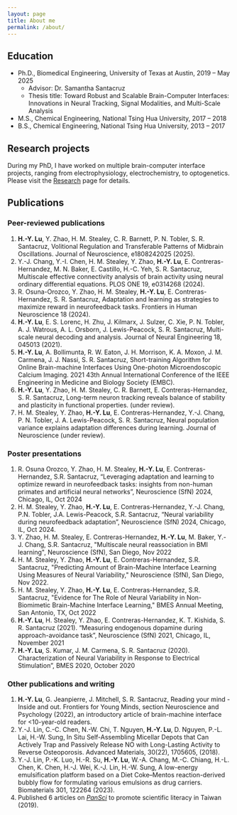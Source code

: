 ```yaml
---
layout: page
title: About me
permalink: /about/
---
```


## Education
- Ph.D., Biomedical Engineering, University of Texas at Austin, 2019 – May 2025
    - Advisor: Dr. Samantha Santacruz
    - Thesis title: Toward Robust and Scalable Brain-Computer Interfaces: Innovations in Neural Tracking, Signal Modalities, and Multi-Scale Analysis
- M.S., Chemical Engineering, National Tsing Hua University, 2017 – 2018
- B.S., Chemical Engineering, National Tsing Hua University, 2013 – 2017

## Research projects
During my PhD, I have worked on multiple brain-computer interface projects, ranging from electrophysiology, electrochemistry, to optogenetics.
Please visit the <a href="{{ site.baseurl }}/research">Research</a> page for details.

## Publications

### Peer-reviewed publications
1.	__H.-Y. Lu__, Y. Zhao, H. M. Stealey, C. R. Barnett, P. N. Tobler, S. R. Santacruz, Volitional Regulation and Transferable Patterns of Midbrain Oscillations. Journal of Neuroscience, e1808242025 (2025).
2.	Y.-J. Chang, Y.-I. Chen, H. M. Stealey, Y. Zhao, __H.-Y. Lu__, E. Contreras-Hernandez, M. N. Baker, E. Castillo, H.-C. Yeh, S. R. Santacruz, Multiscale effective connectivity analysis of brain activity using neural ordinary differential equations. PLOS ONE 19, e0314268 (2024).
3.	R. Osuna-Orozco, Y. Zhao, H. M. Stealey, __H.-Y. Lu__, E. Contreras-Hernandez, S. R. Santacruz, Adaptation and learning as strategies to maximize reward in neurofeedback tasks. Frontiers in Human Neuroscience 18 (2024).
4.	__H.-Y. Lu__, E. S. Lorenc, H. Zhu, J. Kilmarx, J. Sulzer, C. Xie, P. N. Tobler, A. J. Watrous, A. L. Orsborn, J. Lewis-Peacock, S. R. Santacruz, Multi-scale neural decoding and analysis. Journal of Neural Engineering 18, 045013 (2021).
5.	__H.-Y. Lu__, A. Bollimunta, R. W. Eaton, J. H. Morrison, K. A. Moxon, J. M. Carmena, J. J. Nassi, S. R. Santacruz, Short-training Algorithm for Online Brain-machine Interfaces Using One-photon Microendoscopic Calcium Imaging. 2021 43th Annual International Conference of the IEEE Engineering in Medicine and Biology Society (EMBC).
6.	__H.-Y. Lu__, Y. Zhao, H. M. Stealey, C. R. Barnett, E. Contreras-Hernandez, S. R. Santacruz, Long-term neuron tracking reveals balance of stability and plasticity in functional properties. (under review).
7.	H. M. Stealey, Y. Zhao, __H.-Y. Lu__, E. Contreras-Hernandez, Y.-J. Chang, P. N. Tobler, J. A. Lewis-Peacock, S. R. Santacruz, Neural population variance explains adaptation differences during learning. Journal of Neuroscience (under review).

### Poster presentations
1.	R. Osuna Orozco, Y. Zhao, H. M. Stealey, __H.-Y. Lu__, E. Contreras-Hernandez, S.R. Santacruz, “Leveraging adaptation and learning to optimize reward in neurofeedback tasks: insights from non-human primates and artificial neural networks”, Neuroscience (SfN) 2024, Chicago, IL, Oct 2024
2.	H. M. Stealey, Y. Zhao, __H.-Y. Lu__, E. Contreras-Hernandez, Y.-J. Chang, P.N. Tobler, J.A. Lewis-Peacock, S.R. Santacruz, “Neural variability during neurofeedback adaptation”, Neuroscience (SfN) 2024, Chicago, IL, Oct 2024.
3.	Y. Zhao, H. M. Stealey, E. Contreras-Hernandez, __H.-Y. Lu__, M. Baker, Y.-J. Chang, S.R. Santacruz, "Multiscale neural reassociation in BMI learning", Neuroscience (SfN), San Diego, Nov 2022
4.	H. M. Stealey, Y. Zhao, __H.-Y. Lu__, E. Contreras-Hernandez, S.R. Santacruz, "Predicting Amount of Brain-Machine Interface Learning Using Measures of Neural Variability," Neuroscience (SfN), San Diego, Nov 2022.
5.	H. M. Stealey, Y. Zhao, __H.-Y. Lu__, E. Contreras-Hernandez, S.R. Santacruz, "Evidence for The Role of Neural Variability in Non-Biomimetic Brain-Machine Interface Learning," BMES Annual Meeting, San Antonio, TX, Oct 2022
6.	__H.-Y. Lu__, H. Stealey, Y. Zhao, E. Contreras-Hernandez, K. T. Kishida, S. R. Santacruz (2021). “Measuring endogenous dopamine during approach-avoidance task”, Neuroscience (SfN) 2021, Chicago, IL, November 2021
7.	__H.-Y. Lu__, S. Kumar, J. M. Carmena, S. R. Santacruz (2020). Characterization of Neural Variability in Response to Electrical Stimulation”, BMES 2020, October 2020

### Other publications and writing
1.	__H.-Y. Lu__, G. Jeanpierre, J. Mitchell, S. R. Santacruz, Reading your mind - Inside and out. Frontiers for Young Minds, section Neuroscience and Psychology (2022), an introductory article of brain-machine interface for <10-year-old readers.
2.	Y.-J. Lin, C.-C. Chen, N.-W. Chi, T. Nguyen, __H.-Y. Lu__, D. Nguyen, P.-L. Lai, H.-W. Sung, In Situ Self-Assembling Micellar Depots that Can Actively Trap and Passively Release NO with Long-Lasting Activity to Reverse Osteoporosis. Advanced Materials, 30(22), 1705605, (2018).
3.	Y.-J. Lin, P.-K. Luo, H.-R. Su, __H.-Y. Lu__, W.-A. Chang, M.-C. Chiang, H.-L. Chen, K. Chen, H.-J. Wei, K.-J. Lin, H.-W. Sung, A low-energy emulsification platform based on a Diet Coke–Mentos reaction-derived bubbly flow for formulating various emulsions as drug carriers. Biomaterials 301, 122264 (2023).
4.	Published 6 articles on <a href="https://pansci.asia/archives/author/hungyun0718">_PanSci_</a> to promote scientific literacy in Taiwan (2019).
